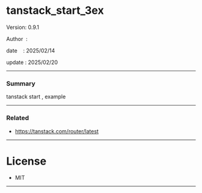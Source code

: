 ﻿# tanstack_start_3ex

 Version: 0.9.1

 Author  : 

 date    : 2025/02/14  

 update  : 2025/02/20

***
### Summary

tanstack start , example

***
### Related

* https://tanstack.com/router/latest

***
# License

* MIT

***

